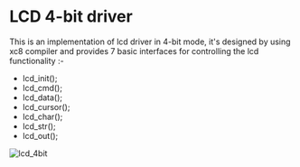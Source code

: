 # LCD 4-bit driver
This is an implementation of lcd driver in 4-bit mode, it's designed by using xc8 compiler and provides 7 basic interfaces for controlling the lcd functionality :- 
 * lcd_init();
 * lcd_cmd();
 * lcd_data();
 * lcd_cursor();
 * lcd_char();
 * lcd_str();
 * lcd_out();
   

![lcd_4bit](https://github.com/mfc0d1ng/lcd_4bit_driver_by_xc8_compiler/assets/131618380/50776281-f682-4721-a191-d18ef6ec2f3e)
